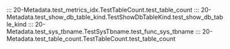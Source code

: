 ::: 20-Metadata.test_metrics_idx.TestTableCount.test_table_count
::: 20-Metadata.test_show_db_table_kind.TestShowDbTableKind.test_show_db_table_kind
::: 20-Metadata.test_sys_tbname.TestSysTbname.test_func_sys_tbname
::: 20-Metadata.test_table_count.TestTableCount.test_table_count
